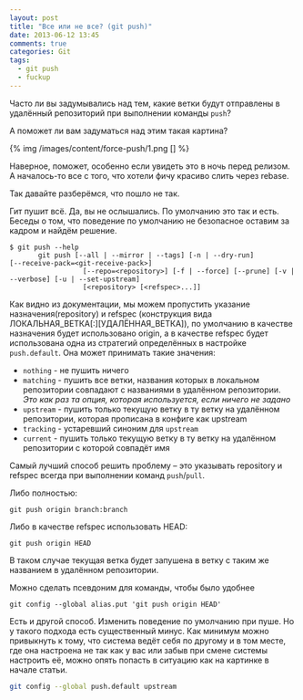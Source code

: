 ```yaml
---
layout: post
title: "Все или не все? (git push)"
date: 2013-06-12 13:45
comments: true
categories: Git
tags:
  - git push
  - fuckup
---
```

Часто ли вы задумывались над тем, какие ветки будут отправлены в
удалённый репозиторий при выполнении команды `push`?

А поможет ли вам задуматься над этим такая картина?

{% img /images/content/force-push/1.png [] %}

Наверное, поможет, особенно если увидеть это в ночь перед релизом. А
началось-то все с того, что хотели фичу красиво слить через rebase.

Так давайте разберёмся, что пошло не так.

<!-- more -->

Гит пушит всё. Да, вы не ослышались. По умолчанию это так и есть. Беседы
о том, что поведение по умолчанию не безопасное оставим за кадром
и найдём решение.

```
$ git push --help
       git push [--all | --mirror | --tags] [-n | --dry-run]
[--receive-pack=<git-receive-pack>]
                  [--repo=<repository>] [-f | --force] [--prune] [-v |
--verbose] [-u | --set-upstream]
                  [<repository> [<refspec>...]]
```

Как видно из документации, мы можем пропустить указание назначения(repository) и refspec (конструкция вида ЛОКАЛЬНАЯ_ВЕТКА[:][УДАЛЁННАЯ_ВЕТКА]), по умолчанию в качестве назначения будет использовано origin, а в качестве refspec будет использована одна из стратегий определённых в настройке `push.default`. Она может принимать такие значения:

- `nothing` - не пушить ничего
- `matching` - пушить все ветки, названия которых в локальном
репозитории
совпадают с названиями в удалённом репозитории.
*Это как раз та опция, которая используется, если ничего не задано*
- `upstream` - пушить только текущую ветку в ту ветку на удалённом
  репозитории, которая прописана в конфиге как upstream
- `tracking` - устаревший синоним для `upstream`
- `current` - пушить только текущую ветку в ту ветку на удалённом
  репозитории с которой совпадёт имя

Самый лучший способ решить проблему – это указывать repository и refspec всегда при выполнении команд `push`/`pull`.

Либо полностью:

```
git push origin branch:branch
```

Либо в качестве refspec использовать HEAD:

```
git push origin HEAD
```

В таком случае текущая ветка будет запушена в ветку с таким же названием
в удалённом репозитории.

Можно сделать псевдоним для команды, чтобы было удобнее

```
git config --global alias.put 'git push origin HEAD'
```

Есть и другой способ. Изменить поведение по умолчанию при пуше. Но у
такого подхода есть существенный минус. Как минимум можно привыкнуть к
тому, что система ведёт себя по другому и в том месте, где она настроена
не так как у вас или забыв при смене системы настроить её, можно опять
попасть в ситуацию как на картинке в начале статьи.

```bash
git config --global push.default upstream
```
